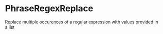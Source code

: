 # PhraseRegexReplace
Replace multiple occurences of a regular expression with values provided in a list 
